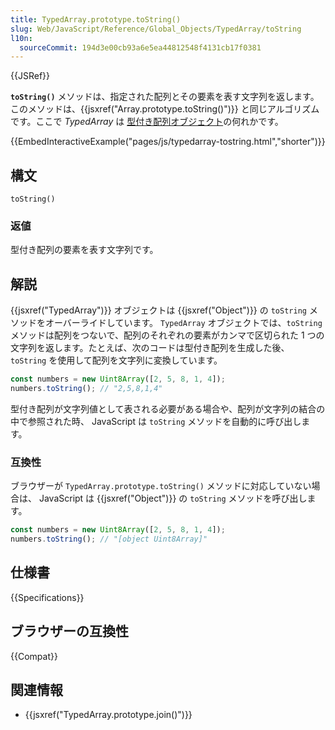 ```yaml
---
title: TypedArray.prototype.toString()
slug: Web/JavaScript/Reference/Global_Objects/TypedArray/toString
l10n:
  sourceCommit: 194d3e00cb93a6e5ea44812548f4131cb17f0381
---
```


{{JSRef}}

**`toString()`** メソッドは、指定された配列とその要素を表す文字列を返します。このメソッドは、{{jsxref("Array.prototype.toString()")}} と同じアルゴリズムです。ここで _TypedArray_ は [型付き配列オブジェクト](/ja/docs/Web/JavaScript/Reference/Global_Objects/TypedArray#typedarray_オブジェクト)の何れかです。

{{EmbedInteractiveExample("pages/js/typedarray-tostring.html","shorter")}}

## 構文

```js-nolint
toString()
```

### 返値

型付き配列の要素を表す文字列です。

## 解説

{{jsxref("TypedArray")}} オブジェクトは {{jsxref("Object")}} の `toString` メソッドをオーバーライドしています。 `TypedArray` オブジェクトでは、`toString` メソッドは配列をつないで、配列のそれぞれの要素がカンマで区切られた 1 つの文字列を返します。たとえば、次のコードは型付き配列を生成した後、 `toString` を使用して配列を文字列に変換しています。

```js
const numbers = new Uint8Array([2, 5, 8, 1, 4]);
numbers.toString(); // "2,5,8,1,4"
```

型付き配列が文字列値として表される必要がある場合や、配列が文字列の結合の中で参照された時、 JavaScript は `toString` メソッドを自動的に呼び出します。

### 互換性

ブラウザーが `TypedArray.prototype.toString()` メソッドに対応していない場合は、 JavaScript は {{jsxref("Object")}} の `toString` メソッドを呼び出します。

```js
const numbers = new Uint8Array([2, 5, 8, 1, 4]);
numbers.toString(); // "[object Uint8Array]"
```

## 仕様書

{{Specifications}}

## ブラウザーの互換性

{{Compat}}

## 関連情報

- {{jsxref("TypedArray.prototype.join()")}}
